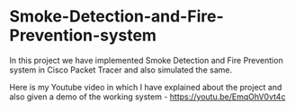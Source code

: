 # Smoke-Detection-and-Fire-Prevention-system
In this project we have implemented Smoke Detection and Fire Prevention system in Cisco Packet Tracer and also simulated the same.

Here is my Youtube video in which I have explained about the project and also given a demo of the working system - 
https://youtu.be/EmqOhV0vt4c

